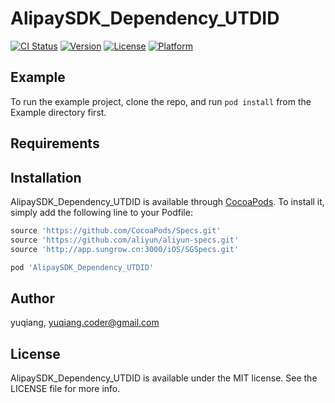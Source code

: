 # AlipaySDK_Dependency_UTDID

[![CI Status](https://img.shields.io/travis/oxape/AlipaySDK_Dependency_UTDID.svg?style=flat)](https://travis-ci.org/oxape/AlipaySDK_Dependency_UTDID)
[![Version](https://img.shields.io/cocoapods/v/AlipaySDK_Dependency_UTDID.svg?style=flat)](https://cocoapods.org/pods/AlipaySDK_Dependency_UTDID)
[![License](https://img.shields.io/cocoapods/l/AlipaySDK_Dependency_UTDID.svg?style=flat)](https://cocoapods.org/pods/AlipaySDK_Dependency_UTDID)
[![Platform](https://img.shields.io/cocoapods/p/AlipaySDK_Dependency_UTDID.svg?style=flat)](https://cocoapods.org/pods/AlipaySDK_Dependency_UTDID)

## Example

To run the example project, clone the repo, and run `pod install` from the Example directory first.

## Requirements

## Installation

AlipaySDK_Dependency_UTDID is available through [CocoaPods](https://cocoapods.org). To install
it, simply add the following line to your Podfile:

```ruby
source 'https://github.com/CocoaPods/Specs.git'
source 'https://github.com/aliyun/aliyun-specs.git'
source 'http://app.sungrow.cn:3000/iOS/SGSpecs.git'

pod 'AlipaySDK_Dependency_UTDID'
```

## Author

yuqiang, yuqiang.coder@gmail.com

## License

AlipaySDK_Dependency_UTDID is available under the MIT license. See the LICENSE file for more info.

